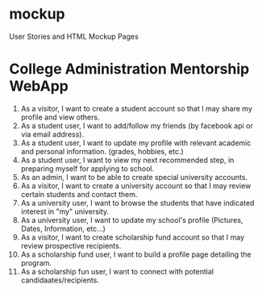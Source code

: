 mockup
======

User Stories and HTML Mockup Pages
# College Administration Mentorship WebApp

1. As a visitor, I want to create a student account so that I may share my profile and view others.
2. As a student user, I want to add/follow my friends (by facebook api or via email address).
3. As a student user, I want to update my profile with relevant academic and personal information. (grades, hobbies, etc.)
4. As a student user, I want to view my next recommended step, in preparing myself for applying to school.
5. As an admin, I want to be able to create special university accounts.
6. As a visitor, I want to create a university account so that I may review certain students and contact them.
7. As a university user, I want to browse the students that have indicated interest in "my" university.
8. As a university user, I want to update my school's profile (Pictures, Dates, Information, etc...)
9. As a visitor, I want to create scholarship fund account so that I may review prospective recipients.
10. As a scholarship fund user, I want to build a profile page detailing the program.
11. As a scholarship fun user, I want to connect with potential candidaates/recipients.
